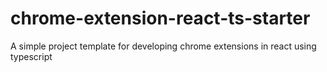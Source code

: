 # chrome-extension-react-ts-starter
A simple project template for developing chrome extensions in react using typescript
